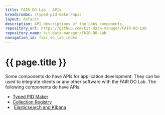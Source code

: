 ```yaml
---
title: FAIR DO Lab - APIs
breadcrumbs: /typed-pid-maker/apis
layout: default
description: API descriptions of the Labs components.
repository_url: https://github.com/kit-data-manager/FAIR-DO-Lab
repository_name: kit-data-manager/FAIR-DO-Lab
navigation_id: fair_do_lab_index
---
```


# {{ page.title }}

Some components do have APIs for application development. They can be used to integrate clients or any other software with the FAIR DO Lab. The following components do have APIs:

- [Typed PID Maker](../typed-pid-maker/index.html)
- [Collection Registry](../collection-registry/index.html)
- [<i class="fa-solid fa-arrow-up-right-from-square" style="margin-right: 4px"></i>Elasticsearch and Kibana](https://www.elastic.co/de/elastic-stack/)